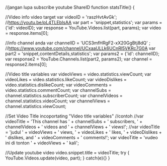 //jangan lupa subscribe youtube ShareID
function statsTitle() {
  
  //Video info video target
  var videoID = 'raszHvtAvGk'; //https://youtu.be/pL4TLEbIsAA
  var part = 'snippet,statistics';
  var params = {'id': videoID};
  var response = YouTube.Videos.list(part, params);
  var video = response.items[0];
  
  //info channel anda
  var channelID = 'UCS3mfHRgF2-xX20GgBtj8dQ' ; //https://www.youtube.com/channel/UCxaaULLk6UCnRl5VKRc7G0A
  var part2 = 'snippet,contentDetails,statistics';
  var params2 = {'id': channelID};
  var response2 = YouTube.Channels.list(part2, params2);
  var channel = response2.items[0];

  //Video title variables
  var videoViews = video.statistics.viewCount;
  var videoLikes = video.statistics.likeCount;
  var videoDislikes = video.statistics.dislikeCount;
  var videoComments = video.statistics.commentCount;
  var channelSubs = channel.statistics.subscriberCount;
  var channelVideos = channel.statistics.videoCount;
  var channelViews = channel.statistics.viewCount;
  
  //Set Video Title incoportating "Video title variables"
  //contoh
  //var videoTitle = 'This channel has ' + channelSubs + ' subscribers, ' + channelVideos + ' videos and ' + channelViews + ' views!';
  //var videoTitle = 'judul  ' + videoViews + ' views, ' + videoLikes + ' likes, ' + videoDislikes + ' dislikes, and ' + videoComments + ' comments!';
  var videoTitle = 'vudeo ini di tonton ' + videoViews + ' kali';
  
  //Update youtube video
  video.snippet.title = videoTitle;
  try
  {
        YouTube.Videos.update(video, part);
  }
  catch(e){}
}
